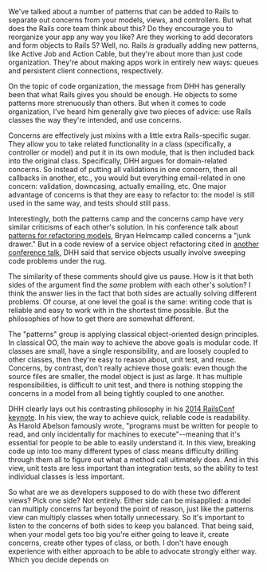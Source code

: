 We've talked about a number of patterns that can be added to Rails to separate out concerns from your models, views, and controllers. But what does the Rails core team think about this? Do they encourage you to reorganize your app any way you like? Are they working to add decorators and form objects to Rails 5? Well, no. Rails *is* gradually adding new patterns, like Active Job and Action Cable, but they're about more than just code organization. They're about making apps work in entirely new ways: queues and persistent client connections, respectively.

On the topic of code organization, the message from DHH has generally been that what Rails gives you should be enough. He objects to some patterns more strenuously than others. But when it comes to code organization, I've heard him generally give two pieces of advice: use Rails classes the way they're intended, and use concerns.

Concerns are effectively just mixins with a little extra Rails-specific sugar. They allow you to take related functionality in a class (specifically, a controller or model) and put it in its own module, that is then included back into the original class. Specifically, DHH argues for domain-related concerns. So instead of putting all validations in one concern, then all callbacks in another, etc., you would but everything email-related in one concern: validation, downcasing, actually emailing, etc. One major advantage of concerns is that they are easy to refactor to: the model is still used in the same way, and tests should still pass.

Interestingly, both the patterns camp and the concerns camp have very similar criticisms of each other's solution. In his conference talk about [patterns for refactoring models](https://youtu.be/5yX6ADjyqyE), Bryan Helmcamp called concerns a "junk drawer." But in a code review of a service object refactoring cited in [another conference talk](http://youtu.be/bHpVdOzrvkE), DHH said that service objects usually involve sweeping code problems under the rug.

The similarity of these comments should give us pause. How is it that both sides of the argument find the *same* problem with each other's solution? I think the answer lies in the fact that both sides are actually solving different problems. Of course, at one level the goal is the same: writing code that is reliable and easy to work with in the shortest time possible. But the philosophies of how to get there are somewhat different.

The "patterns" group is applying classical object-oriented design principles. In classical OO, the main way to achieve the above goals is modular code. If classes are small, have a single responsibility, and are loosely coupled to other classes, then they're easy to reason about, unit test, and reuse. Concerns, by contrast, don't really achieve those goals: even though the source files are smaller, the model object is just as large. It has multiple responsibilities, is difficult to unit test, and there is nothing stopping the concerns in a model from all being tightly coupled to one another.

DHH clearly lays out his contrasting philosophy in his [2014 RailsConf keynote](https://youtu.be/9LfmrkyP81M). In his view, the way to achieve quick, reliable code is readability. As Harold Abelson famously wrote, "programs must be written for people to read, and only incidentally for machines to execute"--meaning that it's essential for people to be able to easily understand it. In this view, breaking code up into too many different types of class means difficulty drilling through them all to figure out what a method call ultimately does. And in this view, unit tests are less important than integration tests, so the ability to test individual classes is less important.

So what are we as developers supposed to do with these two different views? Pick one side? Not entirely. Either side can be misapplied: a model can multiply concerns far beyond the point of reason, just like the patterns view can multiply classes when totally unnecessary. So it's important to listen to the concerns of both sides to keep you balanced. That being said, when your model gets too big you're either going to leave it, create concerns, create other types of class, or both. I don't have enough experience with either approach to be able to advocate strongly either way. Which you decide depends on 
